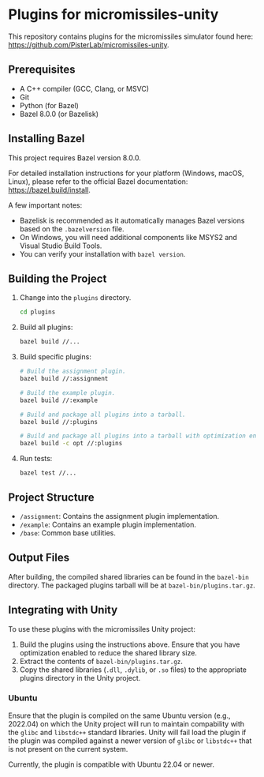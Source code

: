 # Plugins for micromissiles-unity

This repository contains plugins for the micromissiles simulator found here: https://github.com/PisterLab/micromissiles-unity.

## Prerequisites

- A C++ compiler (GCC, Clang, or MSVC)
- Git
- Python (for Bazel)
- Bazel 8.0.0 (or Bazelisk)

## Installing Bazel

This project requires Bazel version 8.0.0.

For detailed installation instructions for your platform (Windows, macOS, Linux), please refer to the official Bazel documentation: https://bazel.build/install.

A few important notes:

- Bazelisk is recommended as it automatically manages Bazel versions based on the `.bazelversion` file.
- On Windows, you will need additional components like MSYS2 and Visual Studio Build Tools.
- You can verify your installation with `bazel version`.

## Building the Project

1. Change into the `plugins` directory.
   ```bash
   cd plugins
   ```

2. Build all plugins:
   ```bash
   bazel build //...
   ```

3. Build specific plugins:
   ```bash
   # Build the assignment plugin.
   bazel build //:assignment

   # Build the example plugin.
   bazel build //:example

   # Build and package all plugins into a tarball.
   bazel build //:plugins

   # Build and package all plugins into a tarball with optimization enabled.
   bazel build -c opt //:plugins
   ```

4. Run tests:
   ```
   bazel test //...
   ```

## Project Structure

- `/assignment`: Contains the assignment plugin implementation.
- `/example`: Contains an example plugin implementation.
- `/base`: Common base utilities.

## Output Files

After building, the compiled shared libraries can be found in the `bazel-bin` directory. The packaged plugins tarball will be at `bazel-bin/plugins.tar.gz`.

## Integrating with Unity

To use these plugins with the micromissiles Unity project:

1. Build the plugins using the instructions above. Ensure that you have optimization enabled to reduce the shared library size.
2. Extract the contents of `bazel-bin/plugins.tar.gz`.
3. Copy the shared libraries (`.dll`, `.dylib`, or `.so` files) to the appropriate plugins directory in the Unity project.

### Ubuntu

Ensure that the plugin is compiled on the same Ubuntu version (e.g., 2022.04) on which the Unity project will run to maintain compability with the `glibc` and `libstdc++` standard libraries.
Unity will fail load the plugin if the plugin was compiled against a newer version of `glibc` or `libstdc++` that is not present on the current system.

Currently, the plugin is compatible with Ubuntu 22.04 or newer.
